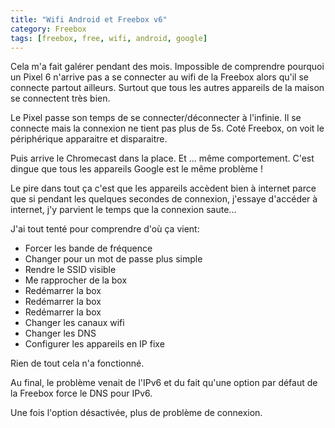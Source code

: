 ```yaml
---
title: "Wifi Android et Freebox v6"
category: Freebox
tags: [freebox, free, wifi, android, google]
---
```


Cela m'a fait galérer pendant des mois. Impossible de comprendre pourquoi un Pixel 6 n'arrive pas a se connecter au wifi de la Freebox alors qu'il se connecte partout ailleurs. Surtout que tous les autres appareils de la maison se connectent très bien.

Le Pixel passe son temps de se connecter/déconnecter à l'infinie. Il se connecte mais la connexion ne tient pas plus de 5s. Coté Freebox, on voit le périphérique apparaitre et disparaitre.

Puis arrive le Chromecast dans la place. Et ... même comportement. C'est dingue que tous les appareils Google est le même problème !

Le pire dans tout ça c'est que les appareils accèdent bien à internet parce que si pendant les quelques secondes de connexion, j'essaye d'accéder à internet, j'y parvient le temps que la connexion saute...

J'ai tout tenté pour comprendre d'où ça vient:

 * Forcer les bande de fréquence
 * Changer pour un mot de passe plus simple
 * Rendre le SSID visible
 * Me rapprocher de la box
 * Redémarrer la box
 * Redémarrer la box
 * Redémarrer la box
 * Changer les canaux wifi
 * Changer les DNS
 * Configurer les appareils en IP fixe

Rien de tout cela n'a fonctionné.

Au final, le problème venait de l'IPv6 et du fait qu'une option par défaut de la Freebox force le DNS pour IPv6.

Une fois l'option désactivée, plus de problème de connexion.